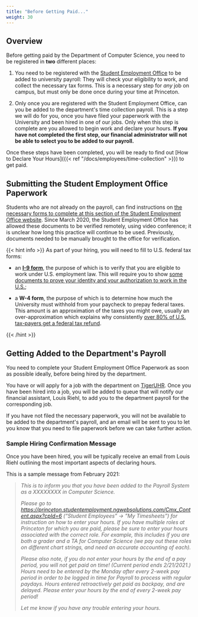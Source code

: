 ```yaml
---
title: "Before Getting Paid..."
weight: 30
---
```


## Overview

Before getting paid by the Department of Computer Science, you need to be registered in **two** different places:

1. You need to be registered with the [Student Employment Office](https://finaid.princeton.edu/student-employment) to be added to university payroll: They will check your eligibility to work, and collect the necessary tax forms. This is a necessary step for _any_ job on campus, but must only be done once during your time at Princeton.

2. Only once you are registered with the Student Employment Office, can you be added to the department's time collection payroll. This is a step we will do for you, once you have filed your paperwork with the University and been hired in one of our jobs. Only when this step is complete are you allowed to begin work and declare your hours. **If you have not completed the first step, our financial administrator will not be able to select you to be added to our payroll.**

Once these steps have been completed, you will be ready to find out [How to Declare Your Hours]({{< ref "/docs/employees/time-collection" >}}) to get paid.

## Submitting the Student Employment Office Paperwork

Students who are not already on the payroll, can find instructions on [the necessary forms to complete at this section of the Student Employment Office website](https://finaid.princeton.edu/student-employment/information-undergraduates/prior-working). Since March 2020, the Student Employment Office has allowed these documents to be verified remotely, using video conference; it is unclear how long this practice will continue to be used. Previously, documents needed to be manually brought to the office for verification.

{{< hint info >}}
As part of your hiring, you will need to fill to U.S. federal tax forms:

- an [**I-9 form**](http://www.uscis.gov/files/form/i-9.pdf), the purpose of which is to verify that you are eligible to work under U.S. employment law. This will require you to show [some documents to prove your identity and your authorization to work in the U.S.](http://www.princeton.edu/pr/aid/pdf/1314/I-9-Documents.pdf);

- a **W-4 form**, the purpose of which is to determine how much the University must withhold from your paycheck to prepay federal taxes. This amount is an approximation of the taxes you might owe, usually an over-approximation which explains why consistently [over 80% of U.S. tax-payers get a federal tax refund](https://www.irs.gov/newsroom/filing-season-statistics-for-week-ending-december-11-2020).

{{< /hint >}}

## Getting Added to the Department's Payroll

You need to complete your Student Employment Office Paperwork as soon as possible ideally, before being hired by the department.

You have or will apply for a job with the department on [TigerUHR](https://tigeruhr.io). Once you have been hired into a job, you will be added to queue that will notify our financial assistant, Louis Riehl, to add you to the department payroll for the corresponding job.

If you have not filed the necessary paperwork, you will not be available to be added to the department's payroll, and an email will be sent to you to let you know that you need to file paperwork before we can take further action.

### Sample Hiring Confirmation Message

Once you have been hired, you will be typically receive an email from Louis Riehl outlining the most important aspects of declaring hours.

This is a sample message from February 2021:

> _This is to inform you that you have been added to the Payroll System as a XXXXXXXX in Computer Science._
>
> _Please go to https://princeton.studentemployment.ngwebsolutions.com/Cmx_Content.aspx?cpId=6 (“Student Employees” -> ”My Timesheets”) for instruction on how to enter your hours. If you have multiple roles at Princeton for which you are paid, please be sure to enter your hours associated with the correct role. For example, this includes if you are both a grader and a TA for Computer Science (we pay out these roles on different chart strings, and need an accurate accounting of each)._
>
> _Please also note, if you do not enter your hours by the end of a pay period, you will not get paid on time! (Current period ends 2/21/2021.) Hours need to be entered by the Monday after every 2-week pay period in order to be logged in time for Payroll to process with regular paydays. Hours entered retroactively get paid as backpay, and are delayed. Please enter your hours by the end of every 2-week pay period!_
>
> _Let me know if you have any trouble entering your hours._
